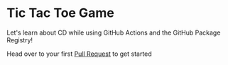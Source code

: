 # Tic Tac Toe Game

Let's learn about CD while using GitHub Actions and the GitHub Package Registry!

Head over to your first [Pull Request](../../pull/1) to get started
